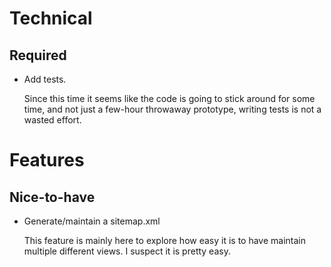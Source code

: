 # Technical

## Required

- Add tests.

  Since this time it seems like the code is going to stick around for
  some time, and not just a few-hour throwaway prototype, writing tests
  is not a wasted effort.

# Features

## Nice-to-have

- Generate/maintain a sitemap.xml

  This feature is mainly here to explore how easy it is to have maintain
  multiple different views.  I suspect it is pretty easy.

[1]: https://golang.org/pkg/os#PathError
